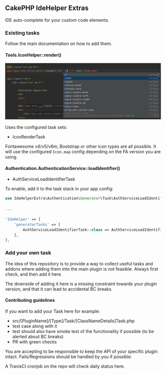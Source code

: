 ## CakePHP IdeHelper Extras

IDE auto-complete for your custom code elements.

### Existing tasks
Follow the main documentation on how to add them.

#### Tools.IconHelper::render()

![render() Example](icon-render.png)

Uses the configured task sets:
- IconRenderTask

Fontawesome v4/v5/v6m, Bootstrap or other icon types are all possible.
It will use the configured `Icon.map` config depending on the FA version you are using.

#### Authentication.AuthenticationService::loadIdentifier()

- AuthServiceLoadIdentifierTask

To enable, add it to the task stack in your app config:
```php
use IdeHelperExtra\Authentication\Generator\Task\AuthServiceLoadIdentifierTask;

...

'IdeHelper' => [
    'generatorTasks' => [
        AuthServiceLoadIdentifierTask::class => AuthServiceLoadIdentifierTask::class,
    ],
],
```

### Add your own task

The idea of this repository is to provide a way to collect useful tasks and addons where adding them into the main
plugin is not feasible. Always first check, and then add it here.

The downside of adding it here is a missing constraint towards your plugin version, and that it can lead
to accidental BC breaks.

#### Contributing guidelines
If you want to add your Task here for example:
- src/[PluginName]/[Type]/Task/[ClassNameDetails]Task.php
- test case along with it
- test should also have smoke test of the functionality if possible (to be alerted about BC breaks)
- PR with green checks

You are accepting to be responsible to keep the API of your specific plugin intact.
Fails/Regressions should be handled by you if possible.

A TravisCI cronjob on the repo will check daily status here.
